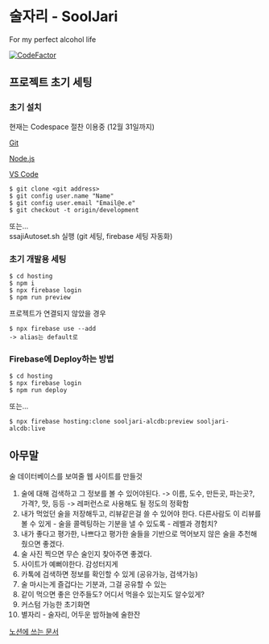 # 술자리 - SoolJari

For my perfect alcohol life

[![CodeFactor](https://www.codefactor.io/repository/github/merseong/sooljari/badge?s=7aaf9723c4ad27864121ccc4fdbb83dcc5660310)](https://www.codefactor.io/repository/github/merseong/sooljari)

## 프로젝트 초기 세팅

### 초기 설치

현재는 Codespace 절찬 이용중 (12월 31일까지)

[Git](https://git-scm.com/download/win)

[Node.js](https://nodejs.org/dist/v14.15.0/node-v14.15.0-x64.msi)

[VS Code](https://aka.ms/win32-x64-user-stable)

```
$ git clone <git address>
$ git config user.name "Name"
$ git config user.email "Email@e.e"
$ git checkout -t origin/development
```
또는...  
ssajiAutoset.sh 실행 (git 세팅, firebase 세팅 자동화)

### 초기 개발용 세팅

```
$ cd hosting
$ npm i
$ npx firebase login
$ npm run preview
```
프로젝트가 연결되지 않았을 경우
```
$ npx firebase use --add
-> alias는 default로
```

### Firebase에 Deploy하는 방법

```
$ cd hosting
$ npx firebase login
$ npm run deploy
```
또는...
```
$ npx firebase hosting:clone sooljari-alcdb:preview sooljari-alcdb:live
```

## 아무말

술 데이터베이스를 보여줄 웹 사이트를 만들것

1. 술에 대해 검색하고 그 정보를 볼 수 있어야된다. -> 이름, 도수, 만든곳, 파는곳?, 가격?, 맛, 등등 -> 레퍼런스로 사용해도 될 정도의 정확함
2. 내가 먹었던 술을 저장해두고, 리뷰같은걸 쓸 수 있어야 한다. 다른사람도 이 리뷰를 볼 수 있게 - 술을 콜렉팅하는 기분을 낼 수 있도록 - 레벨과 경험치?
3. 내가 좋다고 평가한, 나쁘다고 평가한 술들을 기반으로 먹어보지 않은 술을 추천해줬으면 좋겠다.
4. 술 사진 찍으면 무슨 술인지 찾아주면 좋겠다.
5. 사이트가 예뻐야한다. 감성터지게
6. 카톡에 검색하면 정보를 확인할 수 있게 (공유가능, 검색가능)
7. 술 마시는게 즐겁다는 기분과, 그걸 공유할 수 있는
8. 같이 먹으면 좋은 안주들도? 어디서 먹을수 있는지도 알수있게?
9. 커스텀 가능한 초기화면
10. 별자리 - 술자리, 어두운 밤하늘에 술한잔

[노션에 쓰는 문서](https://www.notion.so/merseong/DB-b18d231429274d9c9415259771d74ba5)
